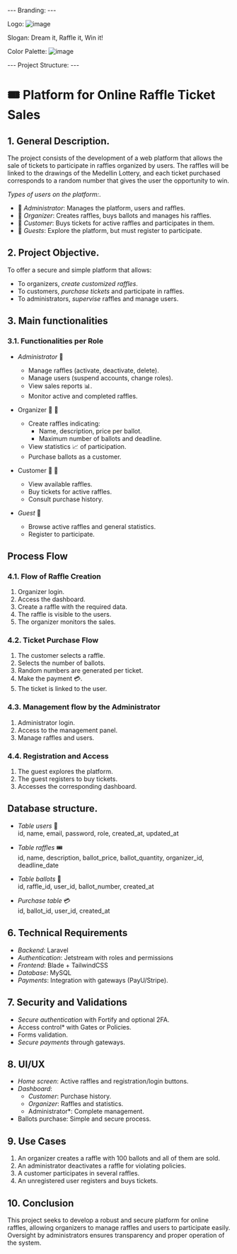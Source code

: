 --- Branding: ---

Logo: ![image](https://github.com/user-attachments/assets/1755a47e-8fbc-419f-915c-b88a16415db0)

Slogan: Dream it, Raffle it, Win it!

Color Palette: ![image](https://github.com/user-attachments/assets/65b30aa6-74d6-40a2-ba8d-5be0be2cf715)


--- Project Structure: ---
# 🎟️ Platform for Online Raffle Ticket Sales

## 1. General Description.
The project consists of the development of a web platform that allows the sale of tickets to participate in raffles organized by users. The raffles will be linked to the drawings of the Medellin Lottery, and each ticket purchased corresponds to a random number that gives the user the opportunity to win.

*Types of users on the platform:*.
- 👑 *Administrator*: Manages the platform, users and raffles.
- 🌟 *Organizer*: Creates raffles, buys ballots and manages his raffles.
- 👤 *Customer*: Buys tickets for active raffles and participates in them.
- 👥 *Guests*: Explore the platform, but must register to participate.

## 2. Project Objective.
To offer a secure and simple platform that allows:  
- To organizers, *create customized raffles*.  
- To customers, *purchase tickets* and participate in raffles.  
- To administrators, *supervise* raffles and manage users.  

## 3. Main functionalities

### 3.1. Functionalities per Role
- *Administrator* 👑  
  - Manage raffles (activate, deactivate, delete).
  - Manage users (suspend accounts, change roles).
  - View sales reports 📊.
  - Monitor active and completed raffles.

- Organizer 🌟 🌟  
  - Create raffles indicating:
    - Name, description, price per ballot.
    - Maximum number of ballots and deadline.
  - View statistics 📈 of participation.
  - Purchase ballots as a customer.

- Customer 👤 👤  
  - View available raffles.
  - Buy tickets for active raffles.
  - Consult purchase history.

- *Guest* 👥  
  - Browse active raffles and general statistics.
  - Register to participate.

## Process Flow

### 4.1. Flow of Raffle Creation
1. Organizer login.
2. Access the dashboard.
3. Create a raffle with the required data.
4. The raffle is visible to the users.
5. The organizer monitors the sales.

### 4.2. Ticket Purchase Flow
1. The customer selects a raffle.
2. Selects the number of ballots.
3. Random numbers are generated per ticket.
4. Make the payment 💳.
5. The ticket is linked to the user.

### 4.3. Management flow by the Administrator
1. Administrator login.
2. Access to the management panel.
3. Manage raffles and users.

### 4.4. Registration and Access
1. The guest explores the platform.
2. The guest registers to buy tickets.
3. Accesses the corresponding dashboard.

## Database structure.
- *Table users* 👤  
  id, name, email, password, role, created_at, updated_at

- *Table raffles* 🎟️  
  id, name, description, ballot_price, ballot_quantity, organizer_id, deadline_date

- *Table ballots* 🛒  
  id, raffle_id, user_id, ballot_number, created_at

- *Purchase table* 💳  
  id, ballot_id, user_id, created_at

## 6. Technical Requirements
- *Backend*: Laravel
- *Authentication*: Jetstream with roles and permissions
- *Frontend*: Blade + TailwindCSS
- *Database*: MySQL
- *Payments*: Integration with gateways (PayU/Stripe).

## 7. Security and Validations
- *Secure authentication* with Fortify and optional 2FA.
- Access control* with Gates or Policies.
- Forms validation.
- *Secure payments* through gateways.

## 8. UI/UX
- *Home screen*: Active raffles and registration/login buttons.
- *Dashboard*:
  - *Customer*: Purchase history.
  - *Organizer*: Raffles and statistics.
  - Administrator*: Complete management.
- Ballots purchase: Simple and secure process.

## 9. Use Cases
1. An organizer creates a raffle with 100 ballots and all of them are sold.
2. An administrator deactivates a raffle for violating policies.
3. A customer participates in several raffles.
4. An unregistered user registers and buys tickets.

## 10. Conclusion
This project seeks to develop a robust and secure platform for online raffles, allowing organizers to manage raffles and users to participate easily. Oversight by administrators ensures transparency and proper operation of the system.

